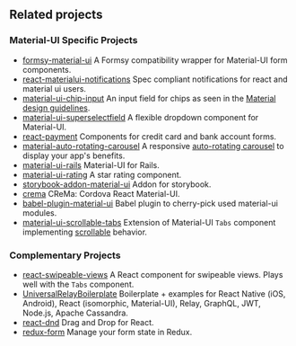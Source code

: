 ## Related projects

### Material-UI Specific Projects

- [formsy-material-ui](https://github.com/mbrookes/formsy-material-ui)
A Formsy compatibility wrapper for Material-UI form components.
- [react-materialui-notifications](https://github.com/puranjayjain/react-materialui-notifications) Spec compliant notifications for react and material ui users.
- [material-ui-chip-input](https://github.com/TeamWertarbyte/material-ui-chip-input) An input field for chips as seen in the [Material design guidelines](https://material.google.com/components/chips.html#chips-behavior).
- [material-ui-superselectfield](https://github.com/Sharlaan/material-ui-superselectfield) A flexible dropdown component for Material-UI.
- [react-payment](https://github.com/lorensr/react-payment) Components for credit card and bank account forms.
- [material-auto-rotating-carousel](https://github.com/TeamWertarbyte/material-auto-rotating-carousel) A responsive [auto-rotating carousel](https://material.google.com/growth-communications/onboarding.html#onboarding-top-user-benefits) to display your app's benefits.
- [material-ui-rails](https://github.com/towonzhou/material-ui-rails) Material-UI for Rails.
- [material-ui-rating](https://github.com/TeamWertarbyte/material-ui-rating) A star rating component.
- [storybook-addon-material-ui](https://github.com/sm-react/storybook-addon-material-ui)
Addon for storybook.
- [crema](https://bitbucket.org/pinturic/crema/) CReMa: Cordova React Material-UI.
- [babel-plugin-material-ui](https://github.com/umidbekkarimov/babel-plugin-material-ui) Babel plugin to cherry-pick used material-ui modules.
- [material-ui-scrollable-tabs](https://github.com/STORIS/material-ui-scrollable-tabs) Extension of Material-UI `Tabs` component implementing [scrollable](https://material.io/guidelines/components/tabs.html#tabs-types-of-tabs) behavior.

### Complementary Projects

- [react-swipeable-views](https://github.com/oliviertassinari/react-swipeable-views)
A React component for swipeable views. Plays well with the `Tabs` component.
- [UniversalRelayBoilerplate](https://github.com/codefoundries/UniversalRelayBoilerplate)
Boilerplate + examples for React Native (iOS, Android), React (isomorphic, Material-UI), Relay, GraphQL, JWT, Node.js, Apache Cassandra.
- [react-dnd](http://gaearon.github.io/react-dnd/examples-sortable-simple.html) Drag and Drop for React.
- [redux-form](http://redux-form.com/6.1.1/examples/material-ui/) Manage your form state in Redux.
